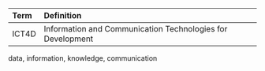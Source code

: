 | Term | Definition |
| :--- | :--- |
| ICT4D | Information and Communication Technologies for Development |

data, information, knowledge, communication
